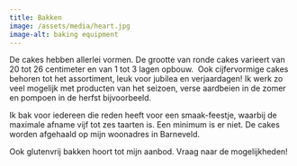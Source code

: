 ```yaml
---
title: Bakken
image: /assets/media/heart.jpg
image-alt: baking equipment
---
```

De cakes hebben allerlei vormen. De grootte van ronde cakes varieert van 20 tot 26 centimeter en van 1 tot 3 lagen opbouw.  Ook cijfervormige cakes behoren tot het assortiment, leuk voor jubilea en verjaardagen! Ik werk zo veel mogelijk met producten van het seizoen, verse aardbeien in de zomer en pompoen in de herfst bijvoorbeeld. 

Ik bak voor iedereen die reden heeft voor een smaak-feestje, waarbij de maximale afname vijf tot zes taarten is. Een minimum is er niet. De cakes worden afgehaald op mijn woonadres in Barneveld.

Ook glutenvrij bakken hoort tot mijn aanbod. Vraag naar de mogelijkheden!
